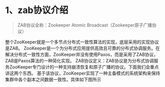 
# 1、zab协议介绍

> ZAB协议全称：Zookeeper Atomic Broadcast（Zookeeper原子广播协议）

整个ZooKeeper就是一个多节点分布式一致性算法的实现，底层采用的实现协议是ZAB。
ZooKeeper是一个为分布式应用提供高效且可靠的分布式协调服务。在解决分布式一致性方面，ZooKeeper并没有使用Paxos，而是采用了ZAB协议，ZAB是Paxos算法的一种简化实现。
ZAB协议定义：ZAB协议是为分布式协调服务ZooKeeper专门设计的一种支持崩溃恢复和原子广播的协议。下面我们会重点讲这两个东西。
基于该协议，ZooKeeper实现了一种主备模式的系统架构来保持集群中各个副本之间数据一致性。具体如下图所示


